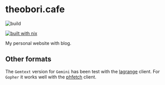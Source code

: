 # theobori.cafe

![build](https://github.com/theobori-cafe/theobori.cafe/actions/workflows/build.yml/badge.svg)

[![built with nix](https://builtwithnix.org/badge.svg)](https://builtwithnix.org)

My personal website with blog.


## Other formats

The `Gemtext` version for `Gemini` has been test with the [lagrange](https://github.com/skyjake/lagrange) client. For `Gopher` it works well with the [phfetch](https://github.com/xvxx/phetch) client.
